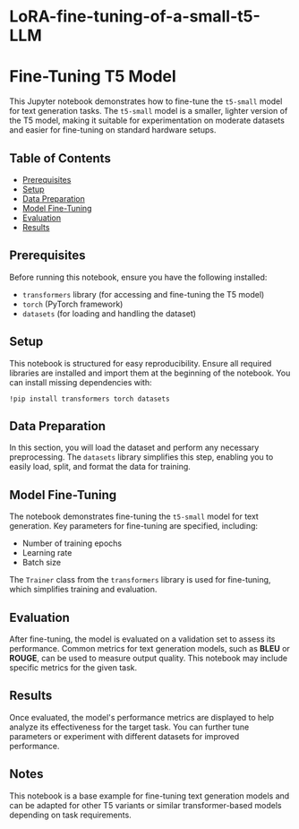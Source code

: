 # LoRA-fine-tuning-of-a-small-t5-LLM
<!DOCTYPE html>
<html lang="en">
<head>
  <meta charset="UTF-8">
  <meta name="viewport" content="width=device-width, initial-scale=1.0">
  <title>README for T5 Model Fine-Tuning</title>
</head>
<body>

<h1>Fine-Tuning T5 Model</h1>

<p>This Jupyter notebook demonstrates how to fine-tune the <code>t5-small</code> model for text generation tasks. The <code>t5-small</code> model is a smaller, lighter version of the T5 model, making it suitable for experimentation on moderate datasets and easier for fine-tuning on standard hardware setups.</p>

<h2>Table of Contents</h2>
<ul>
  <li><a href="#prerequisites">Prerequisites</a></li>
  <li><a href="#setup">Setup</a></li>
  <li><a href="#data-preparation">Data Preparation</a></li>
  <li><a href="#model-fine-tuning">Model Fine-Tuning</a></li>
  <li><a href="#evaluation">Evaluation</a></li>
  <li><a href="#results">Results</a></li>
</ul>

<h2 id="prerequisites">Prerequisites</h2>
<p>Before running this notebook, ensure you have the following installed:</p>
<ul>
  <li><code>transformers</code> library (for accessing and fine-tuning the T5 model)</li>
  <li><code>torch</code> (PyTorch framework)</li>
  <li><code>datasets</code> (for loading and handling the dataset)</li>
</ul>

<h2 id="setup">Setup</h2>
<p>This notebook is structured for easy reproducibility. Ensure all required libraries are installed and import them at the beginning of the notebook. You can install missing dependencies with:</p>
<pre><code>!pip install transformers torch datasets</code></pre>

<h2 id="data-preparation">Data Preparation</h2>
<p>In this section, you will load the dataset and perform any necessary preprocessing. The <code>datasets</code> library simplifies this step, enabling you to easily load, split, and format the data for training.</p>

<h2 id="model-fine-tuning">Model Fine-Tuning</h2>
<p>The notebook demonstrates fine-tuning the <code>t5-small</code> model for text generation. Key parameters for fine-tuning are specified, including:</p>
<ul>
  <li>Number of training epochs</li>
  <li>Learning rate</li>
  <li>Batch size</li>
</ul>
<p>The <code>Trainer</code> class from the <code>transformers</code> library is used for fine-tuning, which simplifies training and evaluation.</p>

<h2 id="evaluation">Evaluation</h2>
<p>After fine-tuning, the model is evaluated on a validation set to assess its performance. Common metrics for text generation models, such as <strong>BLEU</strong> or <strong>ROUGE</strong>, can be used to measure output quality. This notebook may include specific metrics for the given task.</p>

<h2 id="results">Results</h2>
<p>Once evaluated, the model's performance metrics are displayed to help analyze its effectiveness for the target task. You can further tune parameters or experiment with different datasets for improved performance.</p>

<h2>Notes</h2>
<p>This notebook is a base example for fine-tuning text generation models and can be adapted for other T5 variants or similar transformer-based models depending on task requirements.</p>

</body>
</html>
